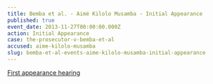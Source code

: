 ```yaml
---
title: Bemba et al. - Aimé Kilolo Musamba - Initial Appearance
published: true
event_date: 2013-11-27T00:00:00.000Z
action: Initial Appearance
case: the-prosecutor-v-bemba-et-al
accused: aime-kilolo-musamba
slug: bemba-et-al-events-aime-kilolo-musamba-initial-appearance
---
```



[First appearance hearing](https://youtu.be/xfP_il3Q77A)